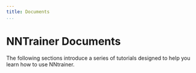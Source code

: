 ```yaml
---
title: Documents
...
```


# NNTrainer Documents

The following sections introduce a series of tutorials designed to help
you learn how to use NNtrainer.
